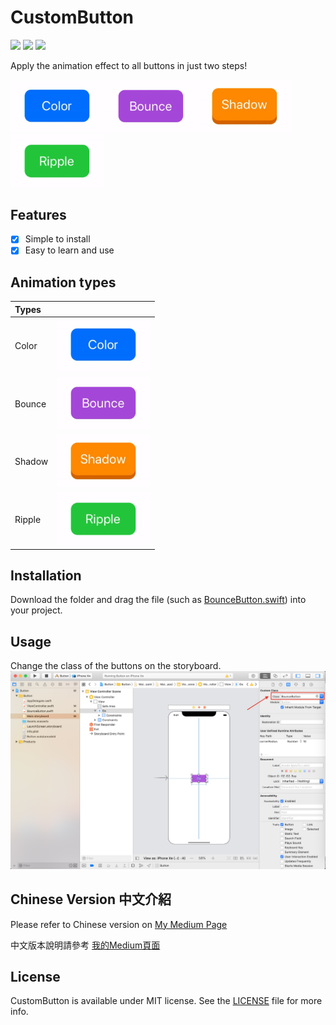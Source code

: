 CustomButton
====
![](https://img.shields.io/badge/Swift-5.0-orange.svg)
![](https://img.shields.io/badge/Platform-iOS-brightgreen.svg)
![](https://img.shields.io/badge/License-MIT-lightgrey.svg)


Apply the animation effect to all buttons in just two steps!

<img src="https://github.com/YICHINGOFFICIAL/CustomButton/blob/master/ReadMeMaterial/Color.gif" width=150><img src="https://github.com/YICHINGOFFICIAL/CustomButton/blob/master/ReadMeMaterial/Bounce.gif" width=150><img src="https://github.com/YICHINGOFFICIAL/CustomButton/blob/master/ReadMeMaterial/Shadow.gif" width=150><img src="https://github.com/YICHINGOFFICIAL/CustomButton/blob/master/ReadMeMaterial/Ripple.gif" width=150>


Features
---
- [x] Simple to install
- [x] Easy to learn and use

Animation types
---
| Types   |                                      |
|:--------|:-------------------------------------|
| Color   | <img src="https://github.com/YICHINGOFFICIAL/CustomButton/blob/master/ReadMeMaterial/Color.gif" width=150> |
| Bounce  | <img src="https://github.com/YICHINGOFFICIAL/CustomButton/blob/master/ReadMeMaterial/Bounce.gif" width=150>|
| Shadow  | <img src="https://github.com/YICHINGOFFICIAL/CustomButton/blob/master/ReadMeMaterial/Shadow.gif" width=150>|
| Ripple  | <img src="https://github.com/YICHINGOFFICIAL/CustomButton/blob/master/ReadMeMaterial/Ripple.gif" width=150>|


Installation
---
Download the folder and drag the file (such as [BounceButton.swift](https://github.com/YICHINGOFFICIAL/CustomButton/blob/master/CustomButton/Button/BounceButton.swift)) into your project. 

Usage
---

Change the class of the buttons on the storyboard.
![](https://github.com/YICHINGOFFICIAL/CustomButton/blob/master/ReadMeMaterial/Screenshot.png)




Chinese Version 中文介紹
---
Please refer to Chinese version on [My Medium Page](https://medium.com/@YiChing/套用按鈕響應效果至所有viewcontroller-b78d1eb88eb9)

中文版本說明請參考 [我的Medium頁面](https://medium.com/@YiChing/套用按鈕響應效果至所有viewcontroller-b78d1eb88eb9)

License
---
CustomButton is available under MIT license. See the [LICENSE](https://github.com/YICHINGOFFICIAL/CustomButton/blob/master/LICENSE) file for more info.
